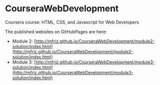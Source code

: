 # CourseraWebDevelopment
Coursera course: HTML, CSS, and Javascript for Web Developers

The published websites on GitHubPages are here:
* Module 2: 
[http://mfriz.github.io/CourseraWebDevelopment/module2-solution/index.html](http://mfriz.github.io/CourseraWebDevelopment/module2-solution/index.html)
* Module 3:
[http://mfriz.github.io/CourseraWebDevelopment/module3-solution/index.html](http://mfriz.github.io/CourseraWebDevelopment/module3-solution/index.html)
